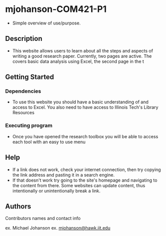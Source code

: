 # mjohanson-COM421-P1
* Simple overview of use/purpose.

## Description

* This website allows users to learn about all the steps and aspects of writing a good research paper. Currently, two pages are active. The  covers basic data analysis using Excel, the second page in the t

## Getting Started

### Dependencies

* To use this website you should have a basic understanding of and access to Excel. You also need to have access to Illinois Tech's Library Resources

### Executing program

* Once you have opened the research toolbox you will be able to access each tool with an easy to use menu

## Help

* If a link does not work, check your internet connection, then try copying the link address and pasting it in a search engine.
* If that doesn't work try going to the site's homepage and navigating to the content from there. Some websites can update content, thus intentionally or unintentionally break a link. 

## Authors

Contributors names and contact info

ex. Michael Johanson
ex. mjohanson@hawk.iit.edu
